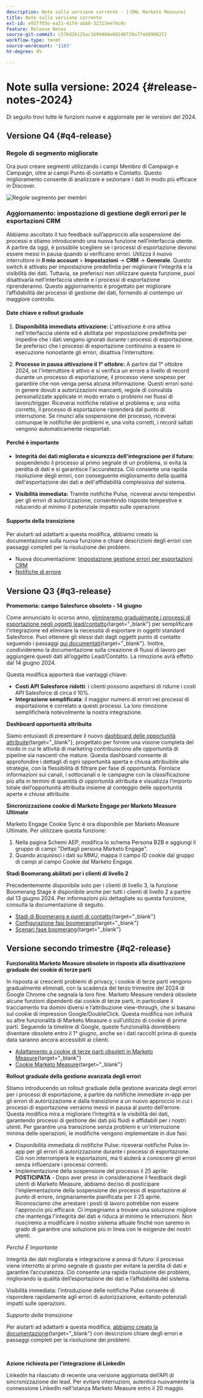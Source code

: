 ```yaml
---
description: Note sulla versione corrente - [!DNL Marketo Measure]
title: Note sulla versione corrente
exl-id: e93ff03e-ea21-41f4-abb8-32313ee74c0c
feature: Release Notes
source-git-commit: c576d2b125ac1699486e60240729a7f4d8908272
workflow-type: tm+mt
source-wordcount: '1183'
ht-degree: 0%

---
```


# Note sulla versione: 2024 {#release-notes-2024}

Di seguito trovi tutte le funzioni nuove e aggiornate per le versioni del 2024.

## Versione Q4 {#q4-release}

### Regole di segmento migliorate

Ora puoi creare segmenti utilizzando i campi Membro di Campaign e Campaign, oltre ai campi Punto di contatto e Contatto. Questo miglioramento consente di analizzare e sezionare i dati in modo più efficace in Discover.

![Regole segmento per membri](assets/campaign-member.png)

### Aggiornamento: impostazione di gestione degli errori per le esportazioni CRM

Abbiamo ascoltato il tuo feedback sull’approccio alla sospensione dei processi e stiamo introducendo una nuova funzione nell’interfaccia utente. A partire da oggi, è possibile scegliere se i processi di esportazione devono essere messi in pausa quando si verificano errori. Utilizza il nuovo interruttore in **Il mio account** > **Impostazioni** → **CRM** → **Generale**. Questo switch è attivato per impostazione predefinita per migliorare l’integrità e la visibilità dei dati. Tuttavia, se preferisci non utilizzare questa funzione, puoi disattivarla nell’interfaccia utente e i processi di esportazione riprenderanno. Questo aggiornamento è progettato per migliorare l’affidabilità dei processi di gestione dei dati, fornendo al contempo un maggiore controllo.

#### Date chiave e rollout graduale

1. **Disponibilità immediata attivazione:** L&#39;attivazione è ora attiva nell&#39;interfaccia utente ed è abilitata per impostazione predefinita per impedire che i dati vengano ignorati durante i processi di esportazione. Se preferisci che i processi di esportazione continuino a essere in esecuzione nonostante gli errori, disattiva l’interruttore.

1. **Processo in pausa attivazione il 1° ottobre:** A partire dal 1° ottobre 2024, se l&#39;interruttore è attivo e si verifica un errore a livello di record durante un processo di esportazione, il processo viene sospeso per garantire che non venga persa alcuna informazione. Questi errori sono in genere dovuti a autorizzazioni mancanti, regole di convalida personalizzate applicate in modo errato o problemi nei flussi di lavoro/trigger. Riceverai notifiche relative al problema e, una volta corretto, il processo di esportazione riprenderà dal punto di interruzione. Se rinunci alla sospensione del processo, riceverai comunque le notifiche dei problemi e, una volta corretti, i record saltati vengono automaticamente riesportati.

#### Perché è importante

* **Integrità dei dati migliorata e sicurezza dell&#39;integrazione per il futuro:** sospendendo il processo al primo segnale di un problema, si evita la perdita di dati e si garantisce l&#39;accuratezza. Ciò consente una rapida risoluzione degli errori, con conseguente miglioramento della qualità dell&#39;esportazione dei dati e dell&#39;affidabilità complessiva del sistema.

* **Visibilità immediata:** Tramite notifiche Pulse, riceverai avvisi tempestivi per gli errori di autorizzazione, consentendo risposte tempestive e riducendo al minimo il potenziale impatto sulle operazioni.

#### Supporto della transizione

Per aiutarti ad adattarti a questa modifica, abbiamo creato la documentazione sulla nuova funzione e chiare descrizioni degli errori con passaggi completi per la risoluzione dei problemi.

* Nuova documentazione: [Impostazione gestione errori per esportazioni CRM](/help/configuration-and-setup/marketo-measure-and-salesforce/crm-error-handling.md)
* [Notifiche di errore](/help/configuration-and-setup/getting-started-with-marketo-measure/error-notifications.md)

## Versione Q3 {#q3-release}

<p>

**Promemoria: campo Salesforce obsoleto - 14 giugno**

Come annunciato lo scorso anno, [elimineremo gradualmente i processi di esportazione negli oggetti lead/contatto](https://nation.marketo.com/t5/employee-blogs/marketo-measure-salesforce-lead-and-contact-field-deprecation-06/ba-p/350179){target="_blank"} per semplificare l&#39;integrazione ed eliminare la necessità di esportare in oggetti standard Salesforce. Puoi ottenere gli stessi dati dagli oggetti punto di contatto seguendo i passaggi [qui documentati](/help/release-notes/previous-releases/2023.md#deprecations){target="_blank"}. Inoltre, condivideremo la documentazione sulla creazione di flussi di lavoro per aggiungere questi dati all’oggetto Lead/Contatto. La rimozione avrà effetto dal 14 giugno 2024.

Questa modifica apporterà due vantaggi chiave:

* **Costi API Salesforce ridotti**: i clienti possono aspettarsi di ridurre i costi API Salesforce di circa il 10%.
* **Integrazione semplificata**: il maggior numero di errori nei processi di esportazione è correlato a questi processi. La loro rimozione semplificherà notevolmente la nostra integrazione.

**Dashboard opportunità attribuita**

Siamo entusiasti di presentare il nuovo [dashboard delle opportunità attribuite](/help/marketo-measure-discover-ui/dashboards/attributed-opportunity-dashboard.md){target="_blank"}, progettato per fornire una visione completa del modo in cui le attività di marketing contribuiscono alle opportunità di pipeline sia nascenti che mature. Questa dashboard consente di approfondire i dettagli di ogni opportunità aperta e chiusa attribuibile alle strategie, con la flessibilità di filtrare per fase di opportunità. Fornisce informazioni sui canali, i sottocanali o le campagne con la classificazione più alta in termini di quantità di opportunità attribuita e visualizza l’importo totale dell’opportunità attribuita insieme al conteggio delle opportunità aperte e chiuse attribuite.

**Sincronizzazione cookie di Marketo Engage per Marketo Measure Ultimate**

Marketo Engage Cookie Sync è ora disponibile per Marketo Measure Ultimate. Per utilizzare questa funzione:

1. Nella pagina Schemi AEP, modifica lo schema Persona B2B e aggiungi il gruppo di campi &quot;Dettagli persona Marketo Engage&quot;.
1. Quando acquisisci i dati su MMU, mappa il campo ID cookie dal gruppo di campi al campo Cookie dal Marketo Engage.

**Stadi Boomerang abilitati per i clienti di livello 2**

Precedentemente disponibile solo per i clienti di livello 3, la funzione Boomerang Stage è disponibile anche per tutti i clienti di livello 2 a partire dal 13 giugno 2024. Per informazioni più dettagliate su questa funzione, consulta la documentazione di seguito.

* [Stadi di Boomerang e punti di contatto](/help/advanced-marketo-measure-features/boomerang/boomerang-stages-and-touchpoints.md){target="_blank"}
* [Configurazione fasi boomerang](/help/advanced-marketo-measure-features/boomerang/setting-up-boomerang-stages.md){target="_blank"}
* [Scenari fase boomerang](/help/advanced-marketo-measure-features/boomerang/boomerang-stage-scenarios.md){target="_blank"}

<p>

## Versione secondo trimestre {#q2-release}

<p>

**Funzionalità Marketo Measure obsolete in risposta alla disattivazione graduale dei cookie di terze parti**

In risposta ai crescenti problemi di privacy, i cookie di terze parti vengono gradualmente eliminati, con la scadenza del terzo trimestre del 2024 di Google Chrome che segnala la loro fine. Marketo Measure renderà obsolete alcune funzioni dipendenti dai cookie di terze parti, in particolare il tracciamento tra domini diversi e l’attribuzione view-through, che si basano sul cookie di impression Google/DoubleClick. Questa modifica non influirà su altre funzionalità di Marketo Measure o sull’utilizzo di cookie di prime parti. Seguendo la timeline di Google, queste funzionalità dovrebbero diventare obsolete entro il 1° giugno, anche se i dati raccolti prima di questa data saranno ancora accessibili ai clienti.

* [Adattamento a cookie di terze parti obsoleti in Marketo Measure](https://nation.marketo.com/t5/employee-blogs/adapting-to-third-party-cookie-deprecation-in-marketo-measure/ba-p/345110){target="_blank"}
* [Cookie Marketo Measure](/help/marketo-measure-tracking/setting-up-tracking/marketo-measure-cookies.md){target="_blank"}

**Rollout graduale della gestione avanzata degli errori**

Stiamo introducendo un rollout graduale della gestione avanzata degli errori per i processi di esportazione, a partire da notifiche immediate in-app per gli errori di autorizzazione e dalla transizione a un nuovo approccio in cui i processi di esportazione verranno messi in pausa al punto dell’errore. Questa modifica mira a migliorare l’integrità e la visibilità dei dati, garantendo processi di gestione dei dati più fluidi e affidabili per i nostri utenti. Per garantire una transizione senza problemi e un&#39;interruzione minima delle operazioni, le modifiche vengono implementate in due fasi:

* Disponibilità immediata di notifiche Pulse: riceverai notifiche Pulse in-app per gli errori di autorizzazione durante i processi di esportazione. Ciò non interromperà le esportazioni, ma ti aiuterà a conoscere gli errori senza influenzare i processi correnti.
* Implementazione della sospensione del processo il 25 aprile: **POSTICIPATA** - Dopo aver preso in considerazione il feedback degli utenti di Marketo Measure, abbiamo deciso di posticipare l&#39;implementazione della sospensione dei processi di esportazione al punto di errore, originariamente pianificata per il 25 aprile. Riconosciamo che arrestare i posti di lavoro potrebbe non essere l&#39;approccio più efficace. Ci impegniamo a trovare una soluzione migliore che mantenga l&#39;integrità dei dati e riduca al minimo le interruzioni. Non riusciremo a modificare il nostro sistema attuale finché non saremo in grado di garantire una soluzione più in linea con le esigenze dei nostri utenti.

_Perché È Importante_

Integrità dei dati migliorata e integrazione a prova di futuro: il processo viene interrotto al primo segnale di guasto per evitare la perdita di dati e garantire l’accuratezza. Ciò consente una rapida risoluzione dei problemi, migliorando la qualità dell’esportazione dei dati e l’affidabilità del sistema.

Visibilità immediata: l’introduzione delle notifiche Pulse consente di rispondere rapidamente agli errori di autorizzazione, evitando potenziali impatti sulle operazioni.

_Supporto della transizione_

Per aiutarti ad adattarti a questa modifica, [abbiamo creato la documentazione](/help/configuration-and-setup/getting-started-with-marketo-measure/error-notifications.md){target="_blank"} con descrizioni chiare degli errori e passaggi completi per la risoluzione dei problemi.

<br>

**Azione richiesta per l&#39;integrazione di LinkedIn**

LinkedIn ha rilasciato di recente una versione aggiornata dell’API di sincronizzazione dei lead. Per evitare interruzioni, autentica nuovamente la connessione LinkedIn nell’istanza Marketo Measure entro il 20 maggio.

